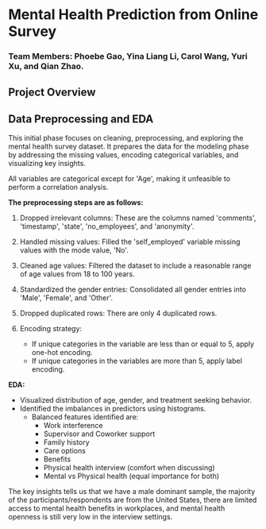 # Mental Health Prediction from Online Survey
### Team Members: Phoebe Gao, Yina Liang Li, Carol Wang, Yuri Xu, and Qian Zhao.


## Project Overview


## Data Preprocessing and EDA
This initial phase focuses on cleaning, preprocessing, and exploring the mental health survey dataset. It prepares the data for the modeling phase by addressing the missing values, encoding categorical variables, and visualizing key insights.

All variables are categorical except for 'Age', making it unfeasible to perform a correlation analysis. 

**The preprocessing steps are as follows:**

1. Dropped irrelevant columns: These are the columns named 'comments', 'timestamp', 'state', 'no_employees', and 'anonymity'.
  
2. Handled missing values: Filled the 'self_employed' variable missing values with the mode value, 'No'.

3. Cleaned age values: Filtered the dataset to include a reasonable range of age values from 18 to 100 years.

4. Standardized the gender entries: Consolidated all gender entries into 'Male', 'Female', and 'Other'.

5. Dropped duplicated rows: There are only 4 duplicated rows.

6. Encoding strategy:
    - If unique categories in the variable are less than or equal to 5, apply one-hot encoding.
    - If unique categories in the variables are more than 5, apply label encoding. 


**EDA:**

- Visualized distribution of age, gender, and treatment seeking behavior.
- Identified the imbalances in predictors using histograms.
  - Balanced features identified are:
    - Work interference
    - Supervisor and Coworker support
    - Family history
    - Care options
    - Benefits
    - Physical health interview (comfort when discussing)
    - Mental vs Physical health (equal importance for both)

The key insights tells us that we have a male dominant sample, the majority of the participants/respondents are from the United States, there are limited access to mental health benefits in workplaces, and mental health openness is still very low in the interview settings.
